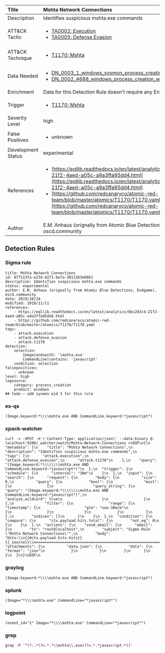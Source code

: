 | Title                | Mshta Network Connections                                                                                                                                                 |
|:---------------------|:------------------------------------------------------------------------------------------------------------------------------------------------------------|
| Description          | Identifies suspicious mshta.exe commands                                                                                                                                           |
| ATT&amp;CK Tactic    |  <ul><li>[TA0002: Execution](https://attack.mitre.org/tactics/TA0002)</li><li>[TA0005: Defense Evasion](https://attack.mitre.org/tactics/TA0005)</li></ul>  |
| ATT&amp;CK Technique | <ul><li>[T1170: Mshta](https://attack.mitre.org/techniques/T1170)</li></ul>  |
| Data Needed          | <ul><li>[DN_0003_1_windows_sysmon_process_creation](../Data_Needed/DN_0003_1_windows_sysmon_process_creation.md)</li><li>[DN_0002_4688_windows_process_creation_with_commandline](../Data_Needed/DN_0002_4688_windows_process_creation_with_commandline.md)</li></ul>  |
| Enrichment           |  Data for this Detection Rule doesn't require any Enrichments.  |
| Trigger              | <ul><li>[T1170: Mshta](../Triggers/T1170.md)</li></ul>  |
| Severity Level       | high |
| False Positives      | <ul><li>unknown</li></ul>  |
| Development Status   | experimental |
| References           | <ul><li>[https://eqllib.readthedocs.io/en/latest/analytics/6bc283c4-21f2-4aed-a05c-a9a3ffa95dd4.html](https://eqllib.readthedocs.io/en/latest/analytics/6bc283c4-21f2-4aed-a05c-a9a3ffa95dd4.html)</li><li>[https://github.com/redcanaryco/atomic-red-team/blob/master/atomics/T1170/T1170.yaml](https://github.com/redcanaryco/atomic-red-team/blob/master/atomics/T1170/T1170.yaml)</li></ul>  |
| Author               | E.M. Anhaus (orignally from Atomic Blue Detections, Endgame), oscd.community |


## Detection Rules

### Sigma rule

```
title: Mshta Network Connections
id: 67f113fa-e23d-4271-befa-30113b3e08b1
description: Identifies suspicious mshta.exe commands
status: experimental
author: E.M. Anhaus (orignally from Atomic Blue Detections, Endgame), oscd.community
date: 2019/10/24
modified: 2019/11/11
references:
    - https://eqllib.readthedocs.io/en/latest/analytics/6bc283c4-21f2-4aed-a05c-a9a3ffa95dd4.html
    - https://github.com/redcanaryco/atomic-red-team/blob/master/atomics/T1170/T1170.yaml
tags:
    - attack.execution
    - attack.defense_evasion
    - attack.t1170
detection:
    selection:
        Image|endswith: '\mshta.exe'
        CommandLine|contains: 'javascript'
    condition: selection
falsepositives:
    - unknown
level: high
logsource:
    category: process_creation
    product: windows
## todo — add sysmon eid 3 for this rule

```





### es-qs
    
```
(Image.keyword:*\\\\mshta.exe AND CommandLine.keyword:*javascript*)
```


### xpack-watcher
    
```
curl -s -XPUT -H \'Content-Type: application/json\' --data-binary @- localhost:9200/_watcher/watch/Mshta-Network-Connections <<EOF\n{\n  "metadata": {\n    "title": "Mshta Network Connections",\n    "description": "Identifies suspicious mshta.exe commands",\n    "tags": [\n      "attack.execution",\n      "attack.defense_evasion",\n      "attack.t1170"\n    ],\n    "query": "(Image.keyword:*\\\\\\\\mshta.exe AND CommandLine.keyword:*javascript*)"\n  },\n  "trigger": {\n    "schedule": {\n      "interval": "30m"\n    }\n  },\n  "input": {\n    "search": {\n      "request": {\n        "body": {\n          "size": 0,\n          "query": {\n            "bool": {\n              "must": [\n                {\n                  "query_string": {\n                    "query": "(Image.keyword:*\\\\\\\\mshta.exe AND CommandLine.keyword:*javascript*)",\n                    "analyze_wildcard": true\n                  }\n                }\n              ],\n              "filter": {\n                "range": {\n                  "timestamp": {\n                    "gte": "now-30m/m"\n                  }\n                }\n              }\n            }\n          }\n        },\n        "indices": []\n      }\n    }\n  },\n  "condition": {\n    "compare": {\n      "ctx.payload.hits.total": {\n        "not_eq": 0\n      }\n    }\n  },\n  "actions": {\n    "send_email": {\n      "email": {\n        "to": "root@localhost",\n        "subject": "Sigma Rule \'Mshta Network Connections\'",\n        "body": "Hits:\\n{{#ctx.payload.hits.hits}}{{_source}}\\n================================================================================\\n{{/ctx.payload.hits.hits}}",\n        "attachments": {\n          "data.json": {\n            "data": {\n              "format": "json"\n            }\n          }\n        }\n      }\n    }\n  }\n}\nEOF\n
```


### graylog
    
```
(Image.keyword:*\\\\mshta.exe AND CommandLine.keyword:*javascript*)
```


### splunk
    
```
(Image="*\\\\mshta.exe" CommandLine="*javascript*")
```


### logpoint
    
```
(event_id="1" Image="*\\\\mshta.exe" CommandLine="*javascript*")
```


### grep
    
```
grep -P '^(?:.*(?=.*.*\\mshta\\.exe)(?=.*.*javascript.*))'
```



